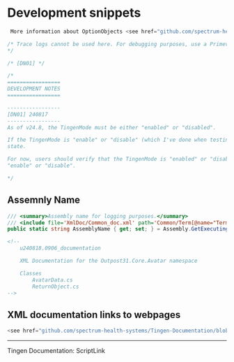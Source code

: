 # Development snippets

```csharp
 More information about OptionObjects <see href="github.com/spectrum-health-systems/Tingen-Documentation/blob/main/Glossary.md#avatar-optionobject">here</see>
```

```csharp
/* Trace logs cannot be used here. For debugging purposes, use a Primeval log.
*/
```

```csharp
/* [DN01] */
```

```csharp
/*
=================
DEVELOPMENT NOTES
=================

-----------------
[DN01] 240817
-----------------
As of v24.8, the TingenMode must be either "enabled" or "disabled".

If the TingenMode is "enable" or "disable" (which I've done when testing, so it's not an edge case), the Tingen will enter an "unknown"
state.

For now, users should verify that the TingenMode is "enabled" or "disabled", but it may make sense to catch other valuessuch as
"enable" or "disable".

*/
```

## Assemnly Name

```csharp
/// <summary>Assembly name for logging purposes.</summary>
/// <include file='XmlDoc/Common_doc.xml' path='Common/Term[@name="Term"]/AssemblyName/*'/>
public static string AssemblyName { get; set; } = Assembly.GetExecutingAssembly().GetName().Name;
```

```html
<!--
    u240818.0906_documentation

    XML Documentation for the Outpost31.Core.Avatar namespace

    Classes
        AvatarData.cs
        ReturnObject.cs
-->
```

## XML documentation links to webpages

```csharp
<see href="github.com/spectrum-health-systems/Tingen-Documentation/blob/main/Glossary.md#tingen-configuration">here.</see>
```









***


<seealso href="https://github.com/spectrum-health-systems/Tingen-Documentation/blob/main/Static/ScriptLink.md">Tingen Documentation: ScriptLink</seealso>